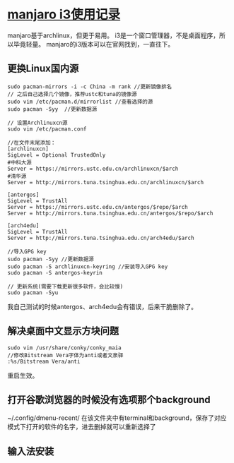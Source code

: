 # [manjaro i3使用记录](https://github.com/zhizunbao84/mygitblog/issues/5)

manjaro基于archlinux，但更于易用。
i3是一个窗口管理器，不是桌面程序，所以毕竟轻量。
manjaro的i3版本可以在官网找到，一直往下。

## 更换Linux国内源
```
sudo pacman-mirrors -i -c China -m rank //更新镜像排名
// 之后自己选择几个镜像，推荐ustc和tuna的镜像源
sudo vim /etc/pacman.d/mirrorlist //查看选择的源
sudo pacman -Syy  //更新数据源

// 设置Archlinuxcn源
sudo vim /etc/pacman.conf

//在文件末尾添加：
[archlinuxcn]
SigLevel = Optional TrustedOnly
#中科大源
Server = https://mirrors.ustc.edu.cn/archlinuxcn/$arch
#清华源
Server = http://mirrors.tuna.tsinghua.edu.cn/archlinuxcn/$arch

[antergos]
SigLevel = TrustAll
Server = https://mirrors.ustc.edu.cn/antergos/$repo/$arch
Server = http://mirrors.tuna.tsinghua.edu.cn/antergos/$repo/$arch

[arch4edu]
SigLevel = TrustAll
Server = http://mirrors.tuna.tsinghua.edu.cn/arch4edu/$arch

//导入GPG key
sudo pacman -Syy //更新数据源
sudo pacman -S archlinuxcn-keyring //安装导入GPG key
sudo pacman -S antergos-keyrin

// 更新系统(需要下载更新很多软件，会比较慢)
sudo pacman -Syu
```
我自己测试的时候antergos、arch4edu会有错误，后来干脆删除了。

## 解决桌面中文显示方块问题
```
sudo vim /usr/share/conky/conky_maia
//修改Bitstream Vera字体为anti或者文泉驿
:%s/Bitstream Vera/anti
```
重启生效。

## 打开谷歌浏览器的时候没有选项那个background
~/.config/dmenu-recent/
在该文件夹中有terminal和background，保存了对应模式下打开的软件的名字，进去删掉就可以重新选择了

## 输入法安装
